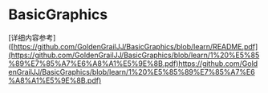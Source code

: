 # BasicGraphics
 [详细内容参考]   ([https://github.com/GoldenGrailJJ/BasicGraphics/blob/learn/README.pdf](https://github.com/GoldenGrailJJ/BasicGraphics/blob/learn/1%20%E5%85%89%E7%85%A7%E6%A8%A1%E5%9E%8B.pdf)https://github.com/GoldenGrailJJ/BasicGraphics/blob/learn/1%20%E5%85%89%E7%85%A7%E6%A8%A1%E5%9E%8B.pdf)  
